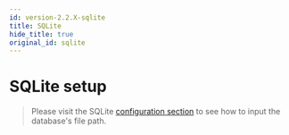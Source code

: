 ```yaml
---
id: version-2.2.X-sqlite
title: SQLite
hide_title: true
original_id: sqlite
---
```


# SQLite setup

> Please visit the SQLite [configuration section](../../configuration/database/sqlite) to see how to input the database's file path.